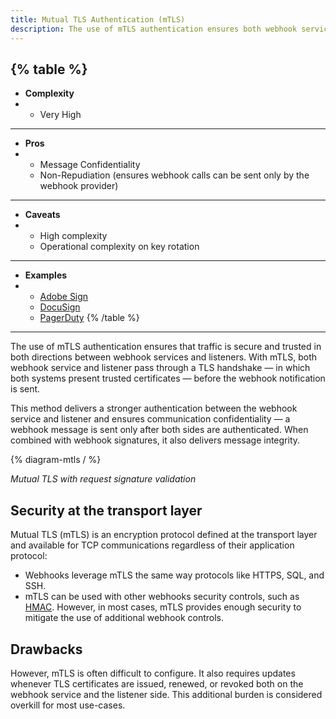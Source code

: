 ```yaml
---
title: Mutual TLS Authentication (mTLS)
description: The use of mTLS authentication ensures both webhook service and listener are authenticated — through a TLS handshake — before a webhook message is sent 
--- 
```


{% table %}
---
* **Complexity**
* - Very High
---
* **Pros**
* - Message Confidentiality
  - Non-Repudiation (ensures webhook calls can be sent only by the webhook provider)
---
* **Caveats**
* - High complexity
  - Operational complexity on key rotation
---
* **Examples**
* - [Adobe Sign](https://helpx.adobe.com/sign/using/adobe-sign-webhooks-api.html#SSL)
  - [DocuSign](https://developers.docusign.com/platform/webhooks/mutual-tls)
  - [PagerDuty](https://developer.pagerduty.com/docs/1fb4905778afc-mutual-tls)
{% /table %}
---

The use of mTLS authentication ensures that traffic is secure and trusted in both directions between webhook services and listeners. With mTLS, both webhook service and listener pass through a TLS handshake — in which both systems present trusted certificates — before the webhook notification is sent. 

This method delivers a stronger authentication between the webhook service and listener and ensures communication confidentiality — a webhook message is sent only after both sides are authenticated. When combined with webhook signatures, it also delivers message integrity.

{% diagram-mtls / %} 

_Mutual TLS with request signature validation_

## Security at the transport layer

Mutual TLS (mTLS) is an encryption protocol defined at the transport layer and available for TCP communications regardless of their application protocol:
- Webhooks leverage mTLS the same way protocols like HTTPS, SQL, and SSH.
- mTLS can be used with other webhooks security controls, such as [HMAC](/security/hmac). However, in most cases, mTLS provides enough security to mitigate the use of additional webhook controls.

## Drawbacks

However, mTLS is often difficult to configure. It also requires updates whenever TLS certificates are issued, renewed, or revoked both on the webhook service and the listener side. This additional burden is considered overkill for most use-cases.